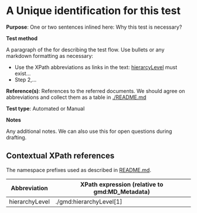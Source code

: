 # A Unique identification for this test

**Purpose**: One or two sentences inlined here: Why this test is necessary?

**Test method**

A paragraph of the for describing the test flow. Use bullets or any markdown formatting as necessary:

* Use the XPath abbreviations as links in the text: [hierarcyLevel](#hierarchyLevel) must exist... 
* Step 2,...

**Reference(s)**: References to the referred documents. We should agree on abbreviations and collect them as a table in [./README.md](README.md)

**Test type**: Automated or Manual

**Notes**

Any additional notes. We can also use this for open questions during drafting.


## Contextual XPath references

The namespace prefixes used as described in [README.md](./README.md#namespaces).

Abbreviation                                   |  XPath expression (relative to gmd:MD_Metadata)
-----------------------------------------------| -------------------------------------------------------------------------
hierarchyLevel <a name="hierarchyLevel"></a>   | ./gmd:hierarchyLevel[1]

